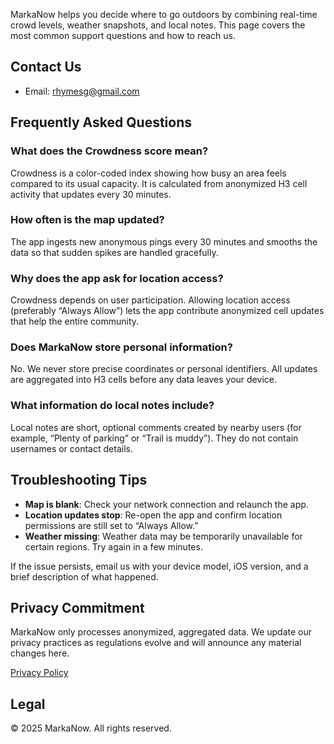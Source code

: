 
MarkaNow helps you decide where to go outdoors by combining real-time crowd levels, weather snapshots, and local notes. This page covers the most common support questions and how to reach us.

## Contact Us

- Email: [rhymesg@gmail.com](mailto:rhymesg@gmail.com)

## Frequently Asked Questions

### What does the Crowdness score mean?
Crowdness is a color-coded index showing how busy an area feels compared to its usual capacity. It is calculated from anonymized H3 cell activity that updates every 30 minutes.

### How often is the map updated?
The app ingests new anonymous pings every 30 minutes and smooths the data so that sudden spikes are handled gracefully.

### Why does the app ask for location access?
Crowdness depends on user participation. Allowing location access (preferably “Always Allow”) lets the app contribute anonymized cell updates that help the entire community.

### Does MarkaNow store personal information?
No. We never store precise coordinates or personal identifiers. All updates are aggregated into H3 cells before any data leaves your device.

### What information do local notes include?
Local notes are short, optional comments created by nearby users (for example, “Plenty of parking” or “Trail is muddy”). They do not contain usernames or contact details.

## Troubleshooting Tips
- **Map is blank**: Check your network connection and relaunch the app.
- **Location updates stop**: Re-open the app and confirm location permissions are still set to “Always Allow.”
- **Weather missing**: Weather data may be temporarily unavailable for certain regions. Try again in a few minutes.

If the issue persists, email us with your device model, iOS version, and a brief description of what happened.

## Privacy Commitment

MarkaNow only processes anonymized, aggregated data. We update our privacy practices as regulations evolve and will announce any material changes here.

[Privacy Policy](https://rhymesg.github.io/markanow-support/privacy-policy)

## Legal

© 2025 MarkaNow. All rights reserved.
